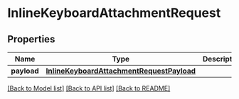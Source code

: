 # InlineKeyboardAttachmentRequest

## Properties
Name | Type | Description | Notes
------------ | ------------- | ------------- | -------------
**payload** | [**InlineKeyboardAttachmentRequestPayload**](InlineKeyboardAttachmentRequestPayload.md) |  | 

[[Back to Model list]](../README.md#documentation-for-models) [[Back to API list]](../README.md#documentation-for-api-endpoints) [[Back to README]](../README.md)


